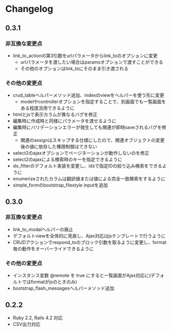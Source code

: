 # Changelog

## 0.3.1

### 非互換な変更点

* link_to_actionの第3引数をurlパラメータからlink_toのオプションに変更
    * urlパラメータを渡したい場合はparamsオプションで渡すことができる
    * その他のオプションはlink_toにそのまま引き渡される

### その他の変更点

* crud_tableヘルパーメソッド追加、indexのviewをヘルパーを使う形に変更
    * modelやcontrollerオプションを指定することで、別画面でも一覧画面をある程度流用できるように
* htmlとjsで表示カラムが異なるバグを修正
* 編集時に作成時と同様にパラメータを渡せるように
* 編集時にバリデーションエラーが発生しても関連が即時saveされるバグを修正
    * 関連のassignはスキップする仕様にしたので、関連オブジェクトの変更後の値に依存した権限制御はできない
* select2のajaxオプションでページネーションが動作しないのを修正
* select2のajaxによる検索時のキーを指定できるように
* do_filterのデフォルト実装を変更し、idsで指定IDの絞り込み検索をできるように
* enumerizeされたカラムは翻訳値または値による完全一致検索をするように
* simple_formのbootstrap_filestyle inputを追加

## 0.3.0

### 非互換な変更点

* link_to_modalヘルパーの廃止
* デフォルトviewを全体的に見直し、Ajax対応はjsテンプレートで行うように
* CRUDアクションでrespond_toのブロック引数を取るように変更し、format毎の動作をオーバーライドできるように

### その他の変更点

* インスタンス変数 @remote を true にすると一覧画面がAjax対応に(デフォルトではformatがjsのときのみ)
* bootstrap_flash_messagesヘルパーメソッド追加

## 0.2.2

* Ruby 2.2, Rails 4.2 対応
* CSV出力対応
